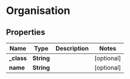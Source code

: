
# Organisation

## Properties
Name | Type | Description | Notes
------------ | ------------- | ------------- | -------------
**_class** | **String** |  |  [optional]
**name** | **String** |  |  [optional]




